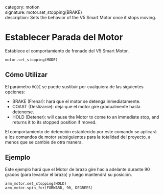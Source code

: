 category: motion  
signature: motor.set_stopping(BRAKE)  
description: Sets the behavior of the V5 Smart Motor once it stops moving.

# Establecer Parada del Motor

Establece el comportamiento de frenado del V5 Smart Motor.

```don
motor.set_stopping(MODE)
```

## Cómo Utilizar

El parámetro `MODE` se puede sustituir por cualquiera de las siguientes opciones:

* BRAKE (Frenar): hará que el motor se detenga inmediatamente.
* COAST (Deslizarse): deja que el motor gire gradualmente hasta detenerse.
* HOLD (Detener): will cause the Motor to come to an immediate stop, and returns it to its stopped position if moved.

El comportamiento de detención establecido por este comando se aplicará a los comandos de motor subsiguientes para la totalidad del proyecto, a menos que se cambie de otra manera.

## Ejemplo

Este ejemplo hará que el Motor de brazo gire hacia adelante durante 90 grados (para levantar el brazo) y luego mantendrá su posición.

```don
arm_motor.set_stopping(HOLD)
arm_motor.spin_for(FORWARD, 90, DEGREES)
```

<advanced>
</advanced>
